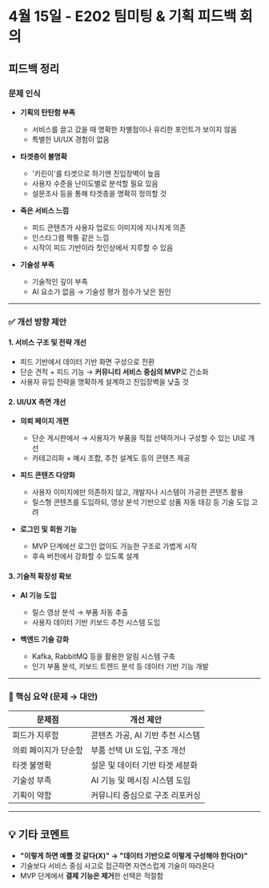 # 4월 15일 - E202 팀미팅 & 기획 피드백 회의

## 피드백 정리

### 문제 인식

- **기획의 탄탄함 부족**

  - 서비스를 끌고 갔을 때 명확한 차별점이나 유리한 포인트가 보이지 않음
  - 특별한 UI/UX 경험이 없음

- **타겟층이 불명확**

  - '키린이'를 타겟으로 하기엔 진입장벽이 높음
  - 사용자 수준을 난이도별로 분석할 필요 있음
  - 설문조사 등을 통해 타겟층을 명확히 정의할 것

- **죽은 서비스 느낌**

  - 피드 콘텐츠가 사용자 업로드 이미지에 지나치게 의존
  - 인스타그램 짝퉁 같은 느낌
  - 시작이 피드 기반이라 첫인상에서 지루할 수 있음

- **기술성 부족**
  - 기술적인 깊이 부족
  - AI 요소가 없음 → 기술성 평가 점수가 낮은 원인

---

### ✅ 개선 방향 제안

#### 1. 서비스 구조 및 전략 개선

- 피드 기반에서 데이터 기반 화면 구성으로 전환
- 단순 견적 + 피드 기능 → **커뮤니티 서비스 중심의 MVP**로 간소화
- 사용자 유입 전략을 명확하게 설계하고 진입장벽을 낮출 것

#### 2. UI/UX 측면 개선

- **의뢰 페이지 개편**

  - 단순 게시판에서 → 사용자가 부품을 직접 선택하거나 구성할 수 있는 UI로 개선
  - 카테고리화 + 예시 조합, 추천 설계도 등의 콘텐츠 제공

- **피드 콘텐츠 다양화**

  - 사용자 이미지에만 의존하지 않고, 개발자나 시스템이 가공한 콘텐츠 활용
  - 릴스형 콘텐츠를 도입하되, 영상 분석 기반으로 상품 자동 태깅 등 기술 도입 고려

- **로그인 및 회원 기능**
  - MVP 단계에선 로그인 없이도 가능한 구조로 가볍게 시작
  - 후속 버전에서 강화할 수 있도록 설계

#### 3. 기술적 확장성 확보

- **AI 기능 도입**

  - 릴스 영상 분석 → 부품 자동 추출
  - 사용자 데이터 기반 키보드 추천 시스템 도입

- **백엔드 기술 강화**
  - Kafka, RabbitMQ 등을 활용한 알림 시스템 구축
  - 인기 부품 분석, 키보드 트렌드 분석 등 데이터 기반 기능 개발

---

### 🎯 핵심 요약 (문제 → 대안)

| 문제점               | 개선 제안                        |
| -------------------- | -------------------------------- |
| 피드가 지루함        | 콘텐츠 가공, AI 기반 추천 시스템 |
| 의뢰 페이지가 단순함 | 부품 선택 UI 도입, 구조 개선     |
| 타겟 불명확          | 설문 및 데이터 기반 타겟 세분화  |
| 기술성 부족          | AI 기능 및 메시징 시스템 도입    |
| 기획이 약함          | 커뮤니티 중심으로 구조 리포커싱  |

---

## 💡 기타 코멘트

- **"이렇게 하면 예쁠 것 같다(X)" → "데이터 기반으로 이렇게 구성해야 한다(O)"**
- 기술보다 서비스 중심 사고로 접근하면 자연스럽게 기술이 따라온다
- MVP 단계에서 **결제 기능은 제거**한 선택은 적절함
